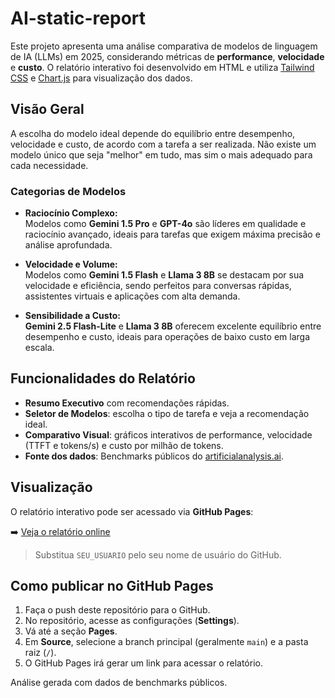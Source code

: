 # AI-static-report

Este projeto apresenta uma análise comparativa de modelos de linguagem de IA (LLMs) em 2025, considerando métricas de **performance**, **velocidade** e **custo**. O relatório interativo foi desenvolvido em HTML e utiliza [Tailwind CSS](https://tailwindcss.com/) e [Chart.js](https://www.chartjs.org/) para visualização dos dados.

## Visão Geral

A escolha do modelo ideal depende do equilíbrio entre desempenho, velocidade e custo, de acordo com a tarefa a ser realizada. Não existe um modelo único que seja "melhor" em tudo, mas sim o mais adequado para cada necessidade.

### Categorias de Modelos

- **Raciocínio Complexo:**  
  Modelos como **Gemini 1.5 Pro** e **GPT-4o** são líderes em qualidade e raciocínio avançado, ideais para tarefas que exigem máxima precisão e análise aprofundada.

- **Velocidade e Volume:**  
  Modelos como **Gemini 1.5 Flash** e **Llama 3 8B** se destacam por sua velocidade e eficiência, sendo perfeitos para conversas rápidas, assistentes virtuais e aplicações com alta demanda.

- **Sensibilidade a Custo:**  
  **Gemini 2.5 Flash-Lite** e **Llama 3 8B** oferecem excelente equilíbrio entre desempenho e custo, ideais para operações de baixo custo em larga escala.

## Funcionalidades do Relatório

- **Resumo Executivo** com recomendações rápidas.
- **Seletor de Modelos**: escolha o tipo de tarefa e veja a recomendação ideal.
- **Comparativo Visual**: gráficos interativos de performance, velocidade (TTFT e tokens/s) e custo por milhão de tokens.
- **Fonte dos dados**: Benchmarks públicos do [artificialanalysis.ai](https://artificialanalysis.ai/).

## Visualização

O relatório interativo pode ser acessado via **GitHub Pages**:

➡️ [Veja o relatório online](https://saquettepj.github.io/AI-static-report/)

> Substitua `SEU_USUARIO` pelo seu nome de usuário do GitHub.

## Como publicar no GitHub Pages

1. Faça o push deste repositório para o GitHub.
2. No repositório, acesse as configurações (**Settings**).
3. Vá até a seção **Pages**.
4. Em **Source**, selecione a branch principal (geralmente `main`) e a pasta raiz (`/`).
5. O GitHub Pages irá gerar um link para acessar o relatório.

Análise gerada com dados de benchmarks públicos.  
